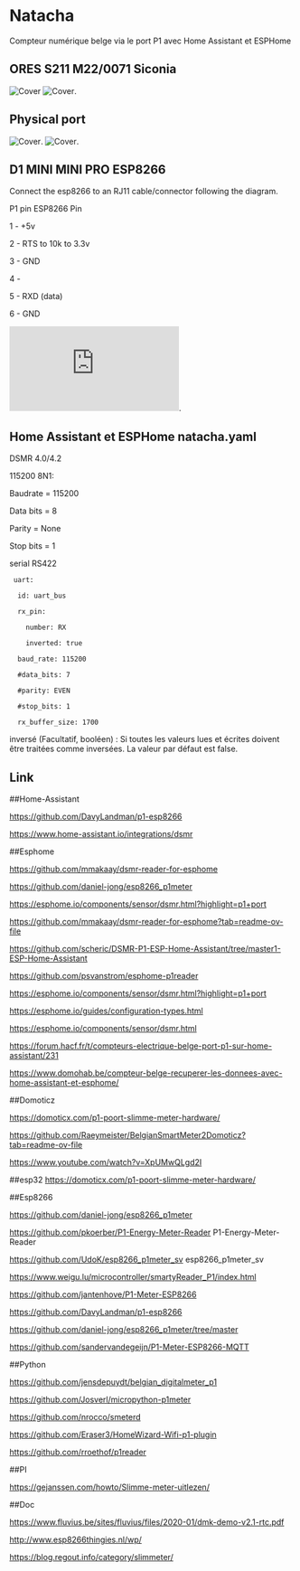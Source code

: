 # Natacha
Compteur numérique belge via le port P1 avec Home Assistant et ESPHome

## ORES S211 M22/0071 Siconia
![Cover](https://github.com/rserroyen/Natacha/blob/main/img/Ores_1.png)
![Cover](https://github.com/rserroyen/Natacha/blob/main/img/Ores_2_pin.png).

## Physical port
![Cover](https://github.com/rserroyen/Natacha/blob/main/img/Physical_port_pinout.png).
![Cover](https://github.com/rserroyen/Natacha/blob/main/img/Physical_port.png).

## D1 MINI MINI PRO ESP8266
Connect the esp8266 to an RJ11 cable/connector following the diagram.

P1 pin	ESP8266 Pin

1 - +5v

2 - RTS	to 10k to 3.3v

3 - GND	

4 -	

5 - RXD (data)

6 - GND

![Cover](https://github.com/rserroyen/Natacha/blob/main/img/Schematic_Natacha-P1-Home-Assistant_2024-03-28.pdf).

## Home Assistant et ESPHome natacha.yaml
DSMR 4.0/4.2

115200 8N1:

Baudrate = 115200

Data bits = 8

Parity = None

Stop bits = 1

serial RS422

```
 uart:
  
  id: uart_bus

  rx_pin: 
  
    number: RX
    
    inverted: true
    
  baud_rate: 115200
  
  #data_bits: 7
  
  #parity: EVEN
  
  #stop_bits: 1
  
  rx_buffer_size: 1700
```
  inversé (Facultatif, booléen) : Si toutes les valeurs lues et écrites doivent être traitées comme inversées. La valeur par défaut est false.

## Link
##Home-Assistant

https://github.com/DavyLandman/p1-esp8266

https://www.home-assistant.io/integrations/dsmr

##Esphome

https://github.com/mmakaay/dsmr-reader-for-esphome

https://github.com/daniel-jong/esp8266_p1meter

https://esphome.io/components/sensor/dsmr.html?highlight=p1+port

https://github.com/mmakaay/dsmr-reader-for-esphome?tab=readme-ov-file

https://github.com/scheric/DSMR-P1-ESP-Home-Assistant/tree/master1-ESP-Home-Assistant

https://github.com/psvanstrom/esphome-p1reader

https://esphome.io/components/sensor/dsmr.html?highlight=p1+port

https://esphome.io/guides/configuration-types.html

https://esphome.io/components/sensor/dsmr.html

https://forum.hacf.fr/t/compteurs-electrique-belge-port-p1-sur-home-assistant/231

https://www.domohab.be/compteur-belge-recuperer-les-donnees-avec-home-assistant-et-esphome/

##Domoticz

https://domoticx.com/p1-poort-slimme-meter-hardware/

https://github.com/Raeymeister/BelgianSmartMeter2Domoticz?tab=readme-ov-file

https://www.youtube.com/watch?v=XpUMwQLgd2I

##esp32
https://domoticx.com/p1-poort-slimme-meter-hardware/

##Esp8266

https://github.com/daniel-jong/esp8266_p1meter

https://github.com/pkoerber/P1-Energy-Meter-Reader  P1-Energy-Meter-Reader 

https://github.com/UdoK/esp8266_p1meter_sv esp8266_p1meter_sv

https://www.weigu.lu/microcontroller/smartyReader_P1/index.html

https://github.com/jantenhove/P1-Meter-ESP8266

https://github.com/DavyLandman/p1-esp8266

https://github.com/daniel-jong/esp8266_p1meter/tree/master

https://github.com/sandervandegeijn/P1-Meter-ESP8266-MQTT

##Python

https://github.com/jensdepuydt/belgian_digitalmeter_p1

https://github.com/Josverl/micropython-p1meter

https://github.com/nrocco/smeterd

https://github.com/Eraser3/HomeWizard-Wifi-p1-plugin

https://github.com/rroethof/p1reader

##PI

https://gejanssen.com/howto/Slimme-meter-uitlezen/

##Doc

https://www.fluvius.be/sites/fluvius/files/2020-01/dmk-demo-v2.1-rtc.pdf

http://www.esp8266thingies.nl/wp/

https://blog.regout.info/category/slimmeter/



